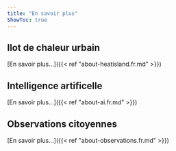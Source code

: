 ```yaml
---
title: "En savoir plus"
ShowToc: true
---
```


## Ilot de chaleur urbain

[En savoir plus...]({{< ref "about-heatisland.fr.md" >}})

## Intelligence artificelle

[En savoir plus...]({{< ref "about-ai.fr.md" >}})

## Observations citoyennes

[En savoir plus...]({{< ref "about-observations.fr.md" >}})
